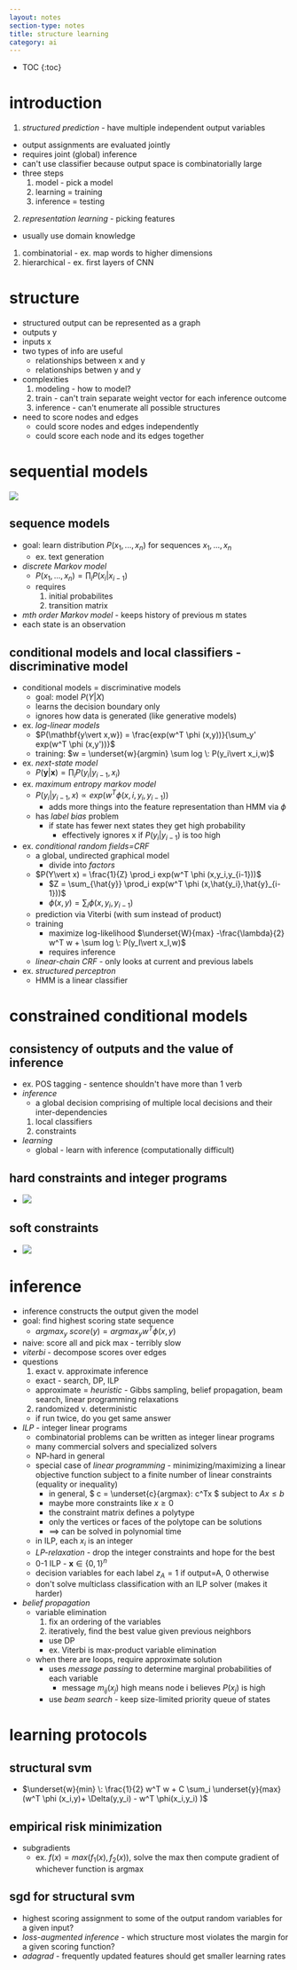 ```yaml
---
layout: notes
section-type: notes
title: structure learning
category: ai
---
```

* TOC
{:toc}


# introduction

1. *structured prediction* - have multiple independent output variables
  - output assignments are evaluated jointly
  - requires joint (global) inference
  - can't use classifier because output space is combinatorially large
  - three steps
    1. model - pick a model
    2. learning = training
    3. inference = testing
2. *representation learning* - picking features
  - usually use domain knowledge
  1. combinatorial - ex. map words to higher dimensions
  2. hierarchical - ex. first layers of CNN


# structure

- structured output can be represented as a graph
- outputs y
- inputs x
- two types of info are useful
  - relationships between x and y
  - relationships betwen y and y
- complexities
  1. modeling - how to model?
  2. train - can't train separate weight vector for each inference outcome
  3. inference - can't enumerate all possible structures
- need to score nodes and edges
  - could score nodes and edges independently
  - could score each node and its edges together

# sequential models

![](assets/structure/hmm_vs_condition.png) 

## sequence models
- goal: learn distribution $P(x_1,...,x_n)$ for sequences $x_1,...,x_n$
  - ex. text generation
- *discrete Markov model*
  - $P(x_1,...,x_n) = \prod_i P(x_i \vert  x_{i-1})$
  - requires 
    1. initial probabilites
    2. transition matrix
- *mth order Markov model* - keeps history of previous m states
- each state is an observation

## conditional models and local classifiers - discriminative model
- conditional models = discriminative models
  - goal: model $P(Y\vert X)$
  - learns the decision boundary only
  - ignores how data is generated (like generative models)
- ex. *log-linear models*
  - $P(\mathbf{y\vert x,w}) = \frac{exp(w^T \phi (x,y))}{\sum_y' exp(w^T \phi (x,y'))}$
  - training: $w = \underset{w}{argmin} \sum log \: P(y_i\vert x_i,w)$
- ex. *next-state model*
  - $P(\mathbf{y}\vert \mathbf{x})=\prod_i P(y_i\vert y_{i-1},x_i)$
- ex. *maximum entropy markov model*
  - $P(y_i\vert y_{i-1},x) \propto exp( w^T \phi(x,i,y_i,y_{i-1}))$
    - adds more things into the feature representation than HMM via $\phi$
  - has *label bias* problem
    - if state has fewer next states they get high probability
      - effectively ignores x if $P(y_i\vert y_{i-1})$ is too high
- ex. *conditional random fields=CRF* 
  - a global, undirected graphical model
    - divide into *factors*
  - $P(Y\vert x) = \frac{1}{Z} \prod_i exp(w^T \phi (x,y_i,y_{i-1}))$
    - $Z = \sum_{\hat{y}} \prod_i exp(w^T \phi (x,\hat{y_i},\hat{y}_{i-1}))$
    - $\phi (x,y) = \sum_i \phi (x,y_i,y_{i-1})$
  - prediction via Viterbi (with sum instead of product)
  - training
    - maximize log-likelihood $\underset{W}{max} -\frac{\lambda}{2} w^T w + \sum log \: P(y_I\vert x_I,w)$
    - requires inference
  - *linear-chain CRF* - only looks at current and previous labels
- ex. *structured perceptron*
  - HMM is a linear classifier

# constrained conditional models

## consistency of outputs and the value of inference
- ex. POS tagging - sentence shouldn't have more than 1 verb
- *inference*
  - a global decision comprising of multiple local decisions and their inter-dependencies
  1. local classifiers
  2. constraints
- *learning*
  - global - learn with inference (computationally difficult)

## hard constraints and integer programs

- ![](assets/structure/8_hard_constraints.png) 

## soft constraints
- ![](assets/structure/8_1.png) 

# inference

- inference constructs the output given the model
- goal: find highest scoring state sequence
  - $argmax_y \: score(y) = argmax_y w^T \phi(x,y)$
- naive: score all and pick max - terribly slow
- *viterbi* - decompose scores over edges
- questions
  1. exact v. approximate inference
    - exact - search, DP, ILP
    - approximate = *heuristic* - Gibbs sampling, belief propagation, beam search, linear programming relaxations
  2. randomized v. deterministic
    - if run twice, do you get same answer
- *ILP* - integer linear programs
  - combinatorial problems can be written as integer linear programs
  - many commercial solvers and specialized solvers
  - NP-hard in general
  - special case of *linear programming* - minimizing/maximizing a linear objective function subject to a finite number of linear constraints (equality or inequality)
    - in general, $ c = \underset{c}{argmax}\: c^Tx $ subject to $Ax \leq b$
    - maybe more constraints like $x \geq 0$
    - the constraint matrix defines a polytype
    - only the vertices or faces of the polytope can be solutions
    - $\implies$ can be solved in polynomial time
  - in ILP, each $x_i$ is an integer
  - *LP-relaxation* - drop the integer constraints and hope for the best
  - 0-1 ILP - $\mathbf{x} \in \{0,1\}^n$
  - decision variables for each label $z_A = 1$ if output=A, 0 otherwise
  - don't solve multiclass classification with an ILP solver (makes it harder)
- *belief propagation*
  - variable elimination
    1. fix an ordering of the variables
    2. iteratively, find the best value given previous neighbors
      - use DP
    - ex. Viterbi is max-product variable elimination
  - when there are loops, require approximate solution
    - uses *message passing* to determine marginal probabilities of each variable
      - message $m_{ij}(x_j)$ high means node i believes $P(x_j)$ is high
    - use *beam search* - keep size-limited priority queue of states

# learning protocols

## structural svm
- $\underset{w}{min} \: \frac{1}{2} w^T w + C \sum_i \underset{y}{max} (w^T \phi (x_i,y)+ \Delta(y,y_i) - w^T \phi(x_i,y_i) )$

## empirical risk minimization
- subgradients
  - ex. $f(x) = max ( f_1(x), f_2(x))$, solve the max then compute gradient of whichever function is argmax

## sgd for structural svm
- highest scoring assignment to some of the output random variables for a given input?
- *loss-augmented inference* - which structure most violates the margin for a given scoring function?
- *adagrad* - frequently updated features should get smaller learning rates